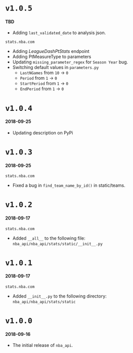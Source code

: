 # `v1.0.5`
#### TBD
* Adding `last_validated_date` to analysis json.

`stats.nba.com`
* Adding _LeagueDashPtStats_ endpoint
* Adding PtMeasureType to parameters
* Updating `missing_parameter_regex` for `Season Year` bug.
* Switching default values in `parameters.py`
  * `LastNGames` from `10` -> `0`
  * `Period` from `1` -> `0`
  * `StartPeriod` from `1` -> `0`
  * `EndPeriod` from `1` -> `0`

# `v1.0.4`
#### 2018-09-25
* Updating description on PyPi 

# `v1.0.3`
#### 2018-09-25
`stats.nba.com`
* Fixed a bug in `find_team_name_by_id()` in static/teams. 

# `v1.0.2`
#### 2018-09-17
`stats.nba.com`
* Added `__all__` to the following file: `nba_api/nba_api/stats/static/__init__.py`

# `v1.0.1`
#### 2018-09-17
`stats.nba.com`
* Added `__init__.py` to the following directory: `nba_api/nba_api/stats/static`

# `v1.0.0`
#### 2018-09-16
* The initial release of `nba_api`.
